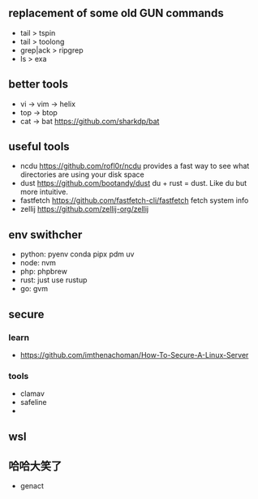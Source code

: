 ## replacement of some old GUN commands

- tail > tspin
- tail > toolong
- grep|ack > ripgrep
- ls > exa

## better tools

- vi -> vim -> helix
- top -> btop
- cat -> bat https://github.com/sharkdp/bat

## useful tools
- ncdu https://github.com/rofl0r/ncdu provides a fast way to see what directories are using your disk space
- dust https://github.com/bootandy/dust  du + rust = dust. Like du but more intuitive.
- fastfetch https://github.com/fastfetch-cli/fastfetch fetch system info
- zellij https://github.com/zellij-org/zellij

## env swithcher

- python: pyenv conda pipx pdm uv
- node: nvm
- php: phpbrew
- rust: just use rustup
- go: gvm

## secure

### learn

- https://github.com/imthenachoman/How-To-Secure-A-Linux-Server

### tools 

- clamav
- safeline
- 

## wsl


## 哈哈大笑了
- genact
